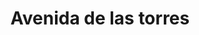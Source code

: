 ---
title: "Avenida de las torres"
url: /naucalpan-de-juarez/avenida-de-las-torres/
shop: piezas de automóviles
---